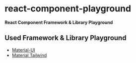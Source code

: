 # react-component-playground
**React Component Framework & Library Playground**

## Used Framework & Library Playground
- [Material-UI](https://github.com/Ilyeong-Jeong/react-component-playground/tree/main/react-material-ui)
- [Material Tailwind](https://github.com/Ilyeong-Jeong/react-component-playground/tree/main/react-material-tailwind)
